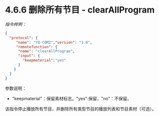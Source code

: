 # 4.6.6    删除所有节目 - clearAllProgram

 *指令样例：*

```json
{
  "protocol": {
     "name": "YQ-COM2","version": "1.0",
     "remotefunction": {
      "name": "clearAllProgram",
      "input": {
        "keepmaterial":"yes"
      }
    }
  }
}
```

参数说明：

* "keepmaterial"：保留素材标志。"yes":保留，"no"：不保留。

该指令停止播放所有节目，并删除所有类型节目的播放列表和节目素材（可选）。